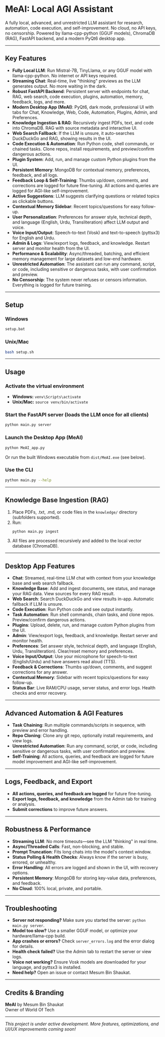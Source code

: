 # MeAI: Local AGI Assistant

A fully local, advanced, and unrestricted LLM assistant for research, automation, code execution, and self-improvement. No cloud, no API keys, no censorship. Powered by llama-cpp-python (GGUF models), ChromaDB (RAG), FastAPI backend, and a modern PyQt6 desktop app.

---

## Key Features

- **Fully Local LLM**: Run Mistral-7B, TinyLlama, or any GGUF model with llama-cpp-python. No internet or API keys required.
- **Streaming Chat**: Real-time, live "thinking" previews as the LLM generates output. No more waiting in the dark.
- **Robust FastAPI Backend**: Persistent server with endpoints for chat, RAG, web search, code execution, plugins, automation, memory, feedback, logs, and more.
- **Modern Desktop App (MeAI)**: PyQt6, dark mode, professional UI with tabs for Chat, Knowledge, Web, Code, Automation, Plugins, Admin, and Preferences.
- **Knowledge Ingestion & RAG**: Recursively ingest PDFs, text, and code into ChromaDB. RAG with source metadata and interactive UI.
- **Web Search Fallback**: If the LLM is unsure, it auto-searches DuckDuckGo and RAG, showing results in the UI.
- **Code Execution & Automation**: Run Python code, shell commands, or chained tasks. Clone repos, install requirements, and preview/confirm dangerous actions.
- **Plugin System**: Add, run, and manage custom Python plugins from the UI.
- **Persistent Memory**: MongoDB for contextual memory, preferences, feedback, and all logs.
- **Feedback Loop & Self-Training**: Thumbs up/down, comments, and corrections are logged for future fine-tuning. All actions and queries are logged for AGI-like self-improvement.
- **Active Suggestions**: LLM suggests clarifying questions or related topics as clickable buttons.
- **Contextual Memory Sidebar**: Recent topics/questions for easy follow-up.
- **User Personalization**: Preferences for answer style, technical depth, and language (English, Urdu, Transliteration) affect LLM output and voice.
- **Voice Input/Output**: Speech-to-text (Vosk) and text-to-speech (pyttsx3) for English and Urdu.
- **Admin & Logs**: View/export logs, feedback, and knowledge. Restart server and monitor health from the UI.
- **Performance & Scalability**: Async/threaded, batching, and efficient memory management for large datasets and low-end hardware.
- **Unrestricted Automation**: The assistant can run any command, script, or code, including sensitive or dangerous tasks, with user confirmation and preview.
- **No Censorship**: The system never refuses or censors information. Everything is logged for future training.

---

## Setup

### Windows
```bat
setup.bat
```

### Unix/Mac
```sh
bash setup.sh
```

---

## Usage

### Activate the virtual environment
- **Windows:** `venv\Scripts\activate`
- **Unix/Mac:** `source venv/bin/activate`

### Start the FastAPI server (loads the LLM once for all clients)
```sh
python main.py server
```

### Launch the Desktop App (MeAI)
```sh
python MeAI_app.py
```
Or run the built Windows executable from `dist/MeAI.exe` (see below).

### Use the CLI
```sh
python main.py --help
```

---

## Knowledge Base Ingestion (RAG)
1. Place PDFs, .txt, .md, or code files in the `knowledge/` directory (subfolders supported).
2. Run:
   ```sh
   python main.py ingest
   ```
3. All files are processed recursively and added to the local vector database (ChromaDB).

---

## Desktop App Features

- **Chat**: Streamed, real-time LLM chat with context from your knowledge base and web search fallback.
- **Knowledge Base**: Add and ingest documents, see status, and manage your RAG data. View sources for every RAG result.
- **Web Search**: Search DuckDuckGo and view results in-app. Automatic fallback if LLM is unsure.
- **Code Execution**: Run Python code and see output instantly.
- **Task Automation**: Run shell commands, chain tasks, and clone repos. Preview/confirm dangerous actions.
- **Plugins**: Upload, delete, run, and manage custom Python plugins from the UI.
- **Admin**: View/export logs, feedback, and knowledge. Restart server and monitor health.
- **Preferences**: Set answer style, technical depth, and language (English, Urdu, Transliteration). Clear/reset memory and preferences.
- **Voice Input/Output**: Use your microphone for speech-to-text (English/Urdu) and have answers read aloud (TTS).
- **Feedback & Corrections**: Thumbs up/down, comments, and suggest corrections for any answer.
- **Contextual Memory**: Sidebar with recent topics/questions for easy follow-up.
- **Status Bar**: Live RAM/CPU usage, server status, and error logs. Health checks and error recovery.

---

## Advanced Automation & AGI Features
- **Task Chaining**: Run multiple commands/scripts in sequence, with preview and error handling.
- **Repo Cloning**: Clone any git repo, optionally install requirements, and view logs.
- **Unrestricted Automation**: Run any command, script, or code, including sensitive or dangerous tasks, with user confirmation and preview.
- **Self-Training**: All actions, queries, and feedback are logged for future model improvement and AGI-like self-improvement.

---

## Logs, Feedback, and Export
- **All actions, queries, and feedback are logged** for future fine-tuning.
- **Export logs, feedback, and knowledge** from the Admin tab for training or analysis.
- **Submit corrections** to improve future answers.

---

## Robustness & Performance
- **Streaming LLM**: No more timeouts—see the LLM "thinking" in real time.
- **Async/Threaded Calls**: Fast, non-blocking, and stable.
- **Prompt Truncation**: Fits long chats into the model's context window.
- **Status Polling & Health Checks**: Always know if the server is busy, errored, or unhealthy.
- **Error Handling**: All errors are logged and shown in the UI, with recovery options.
- **Persistent Memory**: MongoDB for storing key-value data, preferences, and feedback.
- **No Cloud**: 100% local, private, and portable.

---

## Troubleshooting
- **Server not responding?** Make sure you started the server: `python main.py server`.
- **Model too slow?** Use a smaller GGUF model, or optimize your hardware/llama-cpp build.
- **App crashes or errors?** Check `server_errors.log` and the error dialog for details.
- **Health check failed?** Use the Admin tab to restart the server or view logs.
- **Voice not working?** Ensure Vosk models are downloaded for your language, and pyttsx3 is installed.
- **Need help?** Open an issue or contact Mesum Bin Shaukat.

---

## Credits & Branding
**MeAI** by Mesum Bin Shaukat  
Owner of World Of Tech

---

*This project is under active development. More features, optimizations, and UI/UX improvements coming soon!*
